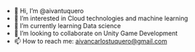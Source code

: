 - 👋 Hi, I’m @aivantuquero
- 👀 I’m interested in Cloud technologies and machine learning
- 🌱 I’m currently learning Data science
- 💞️ I’m looking to collaborate on Unity Game Development
- 📫 How to reach me: aivancarlostuquero@gmail.com

<!---
aivantuquero/aivantuquero is a ✨ special ✨ repository because its `README.md` (this file) appears on your GitHub profile.
You can click the Preview link to take a look at your changes.
--->
